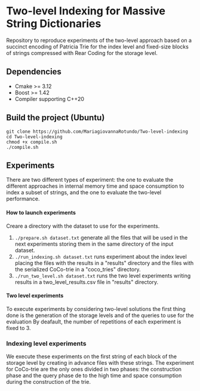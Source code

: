 # Two-level Indexing for Massive String Dictionaries

Repository to reproduce experiments of the two-level approach based on a succinct encoding of Patricia Trie for the index level and fixed-size blocks of strings compressed with Rear Coding for the storage level.

## Dependencies

* Cmake >= 3.12
* Boost >= 1.42
* Compiler supporting C++20

## Build the project (Ubuntu)


```
git clone https://github.com/MariagiovannaRotundo/Two-level-indexing
cd Two-level-indexing
chmod +x compile.sh
./compile.sh
````

## Experiments

There are two different types of experiment: the one to evaluate the different approaches in internal memory time and space consumption to index a subset of strings, and the one to evaluate the two-level performance.

#### How to launch experiments

Creare a directory with the dataset to use for the experiments.

1. `./prepare.sh dataset.txt` generate all the files that will be used in the next experiments storing them in the same directory of the input dataset.
2. `./run_indexing.sh dataset.txt` runs experiment about the index level placing the files with the results in a "results" directory and the files with the serialized CoCo-trie in a "coco_tries" directory.
3. `./run_two_level.sh dataset.txt` runs the two level experiments writing results in a two_level_results.csv file in "results" directory.


#### Two level experiments

To execute experiments by considering two-level solutions the first thing done is the generation of the storage levels and of the queries to use for the evaluation 
By deafault, the number of repetitions of each experiment is fixed to 3.

### Indexing level experiments
We execute these experiments on the first string of each block of the storage level by creating in advance files with these strings. 
The experiment for CoCo-trie are the only ones divided in two phases: the construction phase and the query phase de to the high time and space consumption during the construction of the trie.







